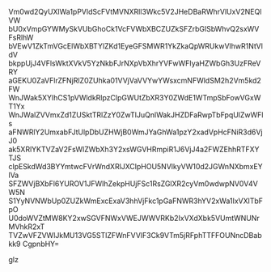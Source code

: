Vm0wd2QyUXlWa1pPVldScFVtMVNXRll3Wkc5V2JHeDBaRWhrVlUxV2NEQlVW
bU0xVmpGYWMySkVUbGhoCk1VcFVWbXBCZUZkSFZrbGlSbWhvQ2sxWVFsRlhW
bVEwV1ZkTmVGcElWbXBTYlZKd1EyeGFSMWR1YkZkaQpWRUkwVlhwR1NtVldV
bkppUjJ4VFlsWktXVkV5YzNkbFJrNXpVbXhrYVFwWFIyaHZWbGh3UzFReVRY
aGEKU0ZaVFlrZFNjRlZ0ZUhka01VVjVaVVYwYWsxcmNFWldSM2h2Vm5kd2FW
WnJWak5XYlhCS1pVWldkRlpzClpGWUtZbXR3Y0ZWdE1WTmpSbFowVGxWT1Yx
WnJWalZVVmxZd1ZUSktTRlZzY0ZwTlJuQnlWakJHZDFaRwpTbFpqUlZwWFls
aFNWRlY2UmxabFJtUlpDbUZHWjB0WmJYaGhWa1pzY2xadVpHcFNiR3d6VjJ0
ak5XRlYKTVZaV2FsWlZWbXh3Y2xsWGVHRmpiR1J6VjJ4a2FWZEhhRTFXYTJS
clpESkdWd3BYYmtwcFVrWndXRlJXClpHOU5NVlkyVW10d2JGWnNXbmxEYlVa
SFZWVjBXbFl6YUROV1JFWlhZekpHUjFSc1RsZGlXR2cyVm0wdwpNV0V4VW5N
S1YyNVNWbUp0ZUZkWmExcExaV3hhVjFkc1pGaFNWR3hYV2xWa1IxVXlTbFpO
U0doWVZtMW8KY2xwSGVFNWxVWEJWWVRKb2IxVXdXbk5VUmtWNUNrMVhkR2xT
TVZwVFZVWlJkMU13VG5STlZFWnFVVlF3Ck9VTm5jRFphTTFFOUNncDBabkk9
CgpnbHY=

glz